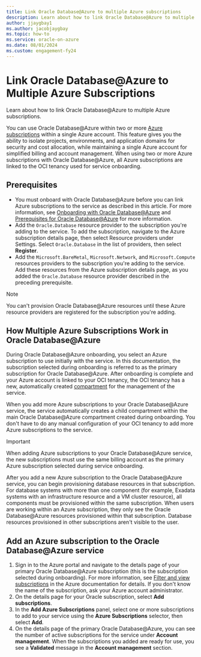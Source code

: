```yaml
---
title: Link Oracle Database@Azure to multiple Azure subscriptions
description: Learn about how to link Oracle Database@Azure to multiple Azure subscriptions.
author: jjaygbay1
ms.author: jacobjaygbay
ms.topic: how-to
ms.service: oracle-on-azure
ms.date: 08/01/2024
ms.custom: engagement-fy24
---
```


# Link Oracle Database@Azure to Multiple Azure Subscriptions
Learn about how to link Oracle Database@Azure to multiple Azure subscriptions.

You can use Oracle Database@Azure within two or more [Azure subscriptions](/azure/cloud-adoption-framework/ready/azure-setup-guide/organize-resources) within a single Azure account. This feature gives you the ability to isolate projects, environments, and application domains for security and cost allocation, while maintaining a single Azure account for simplified billing and account management. When using two or more Azure subscriptions with Oracle Database@Azure, all Azure subscriptions are linked to the OCI tenancy used for service onboarding.

## Prerequisites
- You must onboard with Oracle Database@Azure before you can link Azure subscriptions to the service as described in this article. For more information, see [Onboarding with Oracle Database@Azure](onboard-oracle-database.md) and [Prerequisites for Oracle Database@Azure](onboard-oracle-database.md#prerequisites) for more information.
- Add the ``Oracle.Database`` resource provider to the subscription you're adding to the service. To add the subscription, navigate to the Azure subscription details page, then select Resource providers under Settings. Select ``Oracle.Database`` in the list of providers, then select **Register**.
- Add the ``Microsoft.BareMetal``, ``Microsoft.Network``, and ``Microsoft.Compute`` resources providers to the subscription you're adding to the service. Add these resources from the Azure subscription details page, as you added the ``Oracle.Database`` resource provider described in the preceding prerequisite. 
>[!Note]
>You can't provision Oracle Database@Azure resources until these Azure resource providers are registered for the subscription you're adding.

## How Multiple Azure Subscriptions Work in Oracle Database@Azure
During Oracle Database@Azure onboarding, you select an Azure subscription to use initially with the service. In this documentation, the subscription selected during onboarding is referred to as the primary subscription for Oracle Database@Azure. After onboarding is complete and your Azure account is linked to your OCI tenancy, the OCI tenancy has a new, automatically created [compartment](https://docs.oracle.com/en-us/iaas/Content/Identity/compartments/managingcompartments.htm) for the management of the service.

When you add more Azure subscriptions to your Oracle Database@Azure service, the service automatically creates a child compartment within the main Oracle Database@Azure compartment created during onboarding. You don't have to do any manual configuration of your OCI tenancy to add more Azure subscriptions to the service.

>[!Important]
> When adding Azure subscriptions to your Oracle Database@Azure service, the new subscriptions must use the same billing account as the primary Azure subscription selected during service onboarding.

After you add a new Azure subscription to the Oracle Database@Azure service, you can begin provisioning database resources in that subscription. For database systems with more than one component (for example, Exadata systems with an infrastructure resource and a VM cluster resource), all components must be provisioned within the same subscription. When users are working within an Azure subscription, they only see the Oracle Database@Azure resources provisioned within that subscription. Database resources provisioned in other subscriptions aren't visible to the user.

## Add an Azure subscription to the Oracle Database@Azure service

1. Sign in to the Azure portal and navigate to the details page of your primary Oracle Database@Azure subscription (this is the subscription selected during onboarding). For more information, see [Filter and view subscriptions](/azure/cost-management-billing/manage/filter-view-subscriptions) in the Azure documentation for details. If you don't know the name of the subscription, ask your Azure account administrator.
2. On the details page for your Oracle subscription, select **Add subscriptions**.
3. In the **Add Azure Subscriptions** panel, select one or more subscriptions to add to your service using the **Azure Subscriptions** selector, then select **Add**.
4. On the details page of the primary Oracle Database@Azure, you can see the number of active subscriptions for the service under **Account management**. When the subscriptions you added are ready for use, you see a **Validated** message in the **Account management** section.


